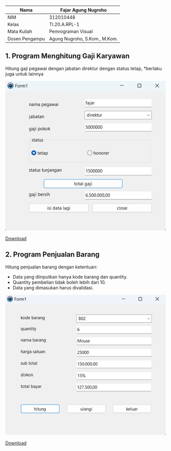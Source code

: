 | Nama           | Fajar Agung Nugroho           |
| -------------- | ----------------------------- |
| NIM            | 312010448                     |
| Kelas          | TI.20.A.RPL-1                 |
| Mata Kuliah    | Pemrograman Visual            |
| Dosen Pengampu | Agung Nugroho, S.Kom., M.Kom. |

## 1. Program Menghitung Gaji Karyawan

Hitung gaji pegawai dengan jabatan direktur dengan status tetap, \*berlaku juga untuk lainnya

![output1](./static/img/1.png)

[Download](https://github.com/fajarspace/Lat2Visual/releases)

## 2. Program Penjualan Barang

Hitung penjualan barang dengan ketentuan:

- Data yang diinputkan hanya kode barang dan quantity.
- Quantity pembelian tidak boleh lebih dari 10.
- Data yang dimasukan harus divalidasi.

![output2](./static/img/2.png)

[Download](https://github.com/fajarspace/Lat2Visual/releases)

